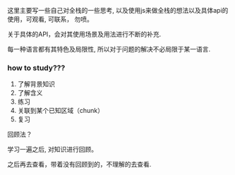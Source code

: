 这里主要写一些自己对全栈的一些思考, 以及使用js来做全栈的想法以及具体api的使用，可观看, 可联系， 勿喷。

关于具体的API，会对其使用场景及用法进行不断的补充.

每一种语言都有其特色及局限性, 所以对于问题的解决不必局限于某一语言.

### how to study???

1. 了解背景知识
2. 了解含义
3. 练习
4. 关联到某个已知区域（chunk）
5. 复习

回顾法？

学习一遍之后, 对知识进行回顾。 

之后再去查看，带着没有回顾到的，不理解的去查看.
